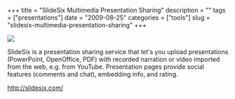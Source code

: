 +++
title = "SlideSix Multimedia Presentation Sharing"
description = ""
tags = ["presentations"]
date = "2009-08-25"
categories = ["tools"]
slug = "slidesix-multimedia-presentation-sharing"
+++


<div class="tool-screenshot mb1"><a href="http://slidesix.com/"><img id="bluga-thumbnail-2738" class="bluga-thumbnail custom" src="//media.konigi.com/bluga/
wt5230068804f94_custom.jpg"/></a></div><p>SlideSix is a presentation sharing service that let's you upload presentations (PowerPoint, OpenOffice, PDF) with recorded narration or video imported from the web, e.g. from YouTube. Presentation pages provide social features (comments and chat), embedding info, and rating.</p>
  
<p><a href="http://slidesix.com/">http://slidesix.com/</a></p>
      
